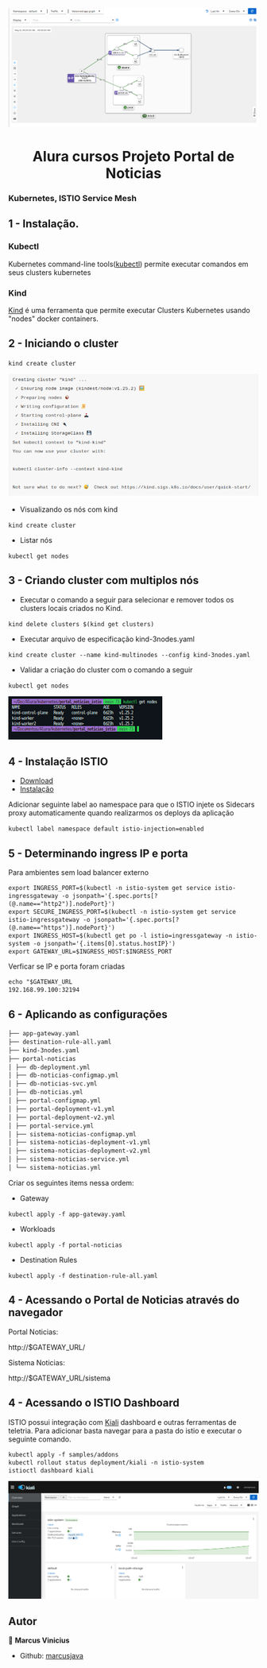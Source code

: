 <p>
  <img alt="Schema" src="./images/istio_alura.gif" />
  
</p>

<h1 align="center">Alura cursos Projeto Portal de Noticias </h1>

### Kubernetes, ISTIO Service Mesh

## 1 - Instalação.

### Kubectl

Kubernetes command-line tools(<a href="https://kubernetes.io/docs/tasks/tools/">kubectl</a>) permite executar comandos em seus clusters kubernetes

### Kind

<a href='https://kind.sigs.k8s.io/' target="_blank">Kind</a> é uma ferramenta que permite executar Clusters Kubernetes usando "nodes" docker containers.

## 2 - Iniciando o cluster

`kind create cluster`

<p>
  <img alt="Schema" src="./images/kind_create.png" />
</p>

- Visualizando os nós com kind

`kind create cluster`

- Listar nós

`kubectl get nodes`

## 3 - Criando cluster com multiplos nós

- Executar o comando a seguir para selecionar e remover todos os clusters locais criados no Kind.

`kind delete clusters $(kind get clusters)`

- Executar arquivo de especificação kind-3nodes.yaml

`kind create cluster --name kind-multinodes --config kind-3nodes.yaml`

- Validar a criação do cluster com o comando a seguir

`kubectl get nodes`

<p>
  <img alt="Schema" src="./images/kind_nodes.png" />
</p>

## 4 - Instalação ISTIO

- <a href='https://istio.io/latest/docs/setup/getting-started/#download' target="_blank">Download</a>
- <a href='https://istio.io/latest/docs/setup/getting-started/#install' target="_blank">Instalação</a>

Adicionar seguinte label ao namespace para que o ISTIO injete os Sidecars proxy automaticamente quando realizarmos os deploys da aplicação

`kubectl label namespace default istio-injection=enabled`

## 5 - Determinando ingress IP e porta

Para ambientes sem load balancer externo

```
export INGRESS_PORT=$(kubectl -n istio-system get service istio-ingressgateway -o jsonpath='{.spec.ports[?(@.name=="http2")].nodePort}')
export SECURE_INGRESS_PORT=$(kubectl -n istio-system get service istio-ingressgateway -o jsonpath='{.spec.ports[?(@.name=="https")].nodePort}')
export INGRESS_HOST=$(kubectl get po -l istio=ingressgateway -n istio-system -o jsonpath='{.items[0].status.hostIP}')
export GATEWAY_URL=$INGRESS_HOST:$INGRESS_PORT

```

Verficar se IP e porta foram criadas

```
echo "$GATEWAY_URL
192.168.99.100:32194
```

## 6 - Aplicando as configurações

```markdown
├── app-gateway.yaml
├── destination-rule-all.yaml
├── kind-3nodes.yaml
├── portal-noticias
│ ├── db-deployment.yml
│ ├── db-noticias-configmap.yml
│ ├── db-noticias-svc.yml
│ ├── db-noticias.yml
│ ├── portal-configmap.yml
│ ├── portal-deployment-v1.yml
│ ├── portal-deployment-v2.yml
│ ├── portal-service.yml
│ ├── sistema-noticias-configmap.yml
│ ├── sistema-noticias-deployment-v1.yml
│ ├── sistema-noticias-deployment-v2.yml
│ ├── sistema-noticias-service.yml
│ └── sistema-noticias.yml
```

Criar os seguintes items nessa ordem:

- Gateway

`kubectl apply -f app-gateway.yaml`

- Workloads

`kubectl apply -f portal-noticias`

- Destination Rules

`kubectl apply -f destination-rule-all.yaml`

## 4 - Acessando o Portal de Noticias através do navegador

Portal Noticias:

http://$GATEWAY_URL/

Sistema Noticias:

http://$GATEWAY_URL/sistema

## 4 - Acessando o ISTIO Dashboard

ISTIO possui integração com <a href="https://istio.io/latest/docs/ops/integrations/kiali/" target="_blank">Kiali</a> dashboard e outras ferramentas de teletria. Para adicionar basta navegar para a pasta do istio e executar o seguinte comando.

```
kubectl apply -f samples/addons
kubectl rollout status deployment/kiali -n istio-system
istioctl dashboard kiali

```

<p>
  <img alt="Schema" src="./images/kiali.png" />
</p>

## Autor

👤 **Marcus Vinicius**

- Github: [marcusjava](https://github.com/marcusjava)
